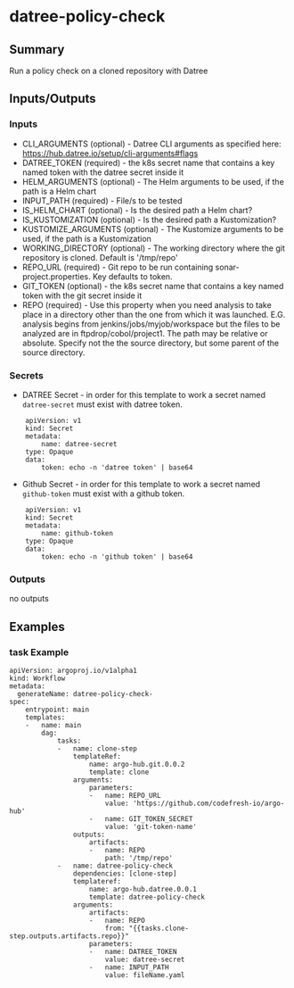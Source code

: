 # datree-policy-check

## Summary
Run a policy check on a cloned repository with Datree

## Inputs/Outputs

### Inputs
* CLI_ARGUMENTS (optional) - Datree CLI arguments as specified here: https://hub.datree.io/setup/cli-arguments#flags
* DATREE_TOKEN (required) - the k8s secret name that contains a key named token with the datree secret inside it
* HELM_ARGUMENTS (optional) - The Helm arguments to be used, if the path is a Helm chart
* INPUT_PATH (required) - File/s to be tested
* IS_HELM_CHART (optional) - Is the desired path a Helm chart?
* IS_KUSTOMIZATION (optional) - Is the desired path a Kustomization?
* KUSTOMIZE_ARGUMENTS (optional) - The Kustomize arguments to be used, if the path is a Kustomization
* WORKING_DIRECTORY (optional) - The working directory where the git repository is cloned. Default is '/tmp/repo'
* REPO_URL (required) - Git repo to be run containing sonar-project.properties. Key defaults to token.
* GIT_TOKEN (optional) - the k8s secret name that contains a key named token with the git secret inside it
* REPO (required) - Use this property when you need analysis to take place in a directory other than the one from which it was launched. E.G. analysis begins from jenkins/jobs/myjob/workspace but the files to be analyzed are in ftpdrop/cobol/project1. The path may be relative or absolute. Specify not the the source directory, but some parent of the source directory.

### Secrets
* DATREE Secret - in order for this template to work a secret named `datree-secret` must exist with datree token.
```
    apiVersion: v1
    kind: Secret
    metadata:
        name: datree-secret
    type: Opaque
    data:
        token: echo -n 'datree token' | base64
```

* Github Secret - in order for this template to work a secret named `github-token` must exist with a github token.
```
    apiVersion: v1
    kind: Secret
    metadata:
        name: github-token
    type: Opaque
    data:
        token: echo -n 'github token' | base64
```

### Outputs
no outputs

## Examples

### task Example
```
apiVersion: argoproj.io/v1alpha1
kind: Workflow
metadata:
  generateName: datree-policy-check-
spec:
    entrypoint: main
    templates:
    -   name: main
        dag:
            tasks:
            -   name: clone-step
                templateRef:
                    name: argo-hub.git.0.0.2
                    template: clone
                arguments:
                    parameters:
                    -   name: REPO_URL
                        value: 'https://github.com/codefresh-io/argo-hub'
                    -   name: GIT_TOKEN_SECRET
                        value: 'git-token-name'
                outputs:
                    artifacts:
                    -   name: REPO
                        path: '/tmp/repo'
            -   name: datree-policy-check
                dependencies: [clone-step]
                templateref:
                    name: argo-hub.datree.0.0.1
                    template: datree-policy-check
                arguments:
                    artifacts:
                    -   name: REPO
                        from: "{{tasks.clone-step.outputs.artifacts.repo}}"
                    parameters:
                    -   name: DATREE_TOKEN
                        value: datree-secret
                    -   name: INPUT_PATH
                        value: fileName.yaml
```
